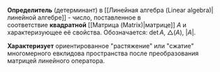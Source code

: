 **Определитель** (детерминант) в [[Линейная алгебра (Linear algebra)|линейной алгебре]] - число, поставленное в соответствие **квадратной** [[Матрица (Matrix)|матрице]] $A$ и характеризующее её свойства. Обозначается: $\det A$, $\triangle(A)$, $|A|$.

**Характеризует** ориентированное "растяжение" или "сжатие" многомерного евклидова пространства после преобразования матрицей линейного оператора.